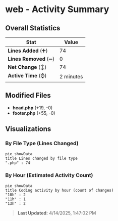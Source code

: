 # web - Activity Summary 

## Overall Statistics

| Stat                   | Value                                                             |
| ---------------------- | ----------------------------------------------------------------- |
| **Lines Added** (➕)   | 74                                          |
| **Lines Removed** (➖) | 0                                        |
| **Net Change** (↕)    | 74                |
| **Active Time** (⌚)   | 2 minutes |


## Modified Files
- **head.php** (+19, -0)
- **footer.php** (+55, -0)

## Visualizations

### By File Type (Lines Changed)

```mermaid
pie showData
title Lines changed by file type
".php" : 74
```

### By Hour (Estimated Activity Count)

```mermaid
pie showData
title Coding activity by hour (count of changes)
"10h" : 2
"11h" : 1
"13h" : 2
```


> **Last Updated:** 4/14/2025, 1:47:02 PM